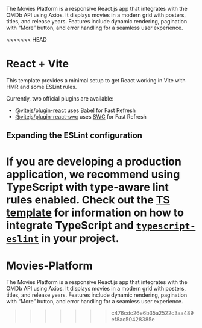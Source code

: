 The Movies Platform is a responsive React.js app that integrates with the OMDb API using Axios. It displays movies in a modern grid with posters, titles, and release years. Features include dynamic rendering, pagination with “More” button, and error handling for a seamless user experience.

<<<<<<< HEAD
# React + Vite

This template provides a minimal setup to get React working in Vite with HMR and some ESLint rules.

Currently, two official plugins are available:

- [@vitejs/plugin-react](https://github.com/vitejs/vite-plugin-react/blob/main/packages/plugin-react) uses [Babel](https://babeljs.io/) for Fast Refresh
- [@vitejs/plugin-react-swc](https://github.com/vitejs/vite-plugin-react/blob/main/packages/plugin-react-swc) uses [SWC](https://swc.rs/) for Fast Refresh

## Expanding the ESLint configuration

If you are developing a production application, we recommend using TypeScript with type-aware lint rules enabled. Check out the [TS template](https://github.com/vitejs/vite/tree/main/packages/create-vite/template-react-ts) for information on how to integrate TypeScript and [`typescript-eslint`](https://typescript-eslint.io) in your project.
=======
# Movies-Platform
The Movies Platform is a responsive React.js app that integrates with the OMDb API using Axios. It displays movies in a modern grid with posters, titles, and release years. Features include dynamic rendering, pagination with “More” button, and error handling for a seamless user experience.
>>>>>>> c476cdc26e6b35a2522c3aa489ef8ac50428385e
